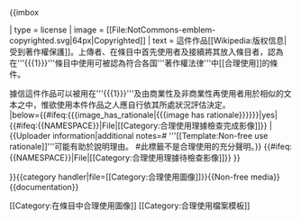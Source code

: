 <!-- Fair use tag, based on Template:Image-license-fairuse -->{{imbox
| type  = license
| image = [[File:NotCommons-emblem-copyrighted.svg|64px|Copyrighted]]
| text = 這件作品[[Wikipedia:版权信息|受到著作權保護]]。上傳者、在條目中首先使用者及接續將其放入條目者，認為在'''{{{1}}}'''條目中使用可被認為符合各国'''著作權法律'''中[[合理使用]]的條件。

據信這件作品可以被用在'''{{{1}}}'''及由商業性及非商業性再使用者用於相似的文本之中，惟欲使用本件作品之人應自行依其所處狀況評估決定。<br />
<span class="licensetpl_short licensetpl_long" style="display: none">Fair use</span>
<span class="licensetpl_link" style="display: none">{{fullurl:{{FULLPAGENAME}}}}</span>
<span class="licensetpl_nonfree" style="display:none">true</span> 
|below={{#ifeq:{{{image_has_rationale|{{{image has rationale}}}}}}|yes|
{{#ifeq:{{NAMESPACE}}|File|[[Category:合理使用理據檢查完成影像]]}}
|{{Uploader information|additional notes=# '''[[Template:Non-free use rationale]]'''可能有助於說明理由。
#此標籤不是合理使用的充分聲明。}}
{{#ifeq:{{NAMESPACE}}|File|[[Category:合理使用理據待檢查影像]]}} }}

}}{{category handler|file=[[Category:合理使用圖像]]}}{{Non-free media}}<noinclude>
{{documentation}}
</noinclude>
</center><includeonly>[[Category:在條目中合理使用圖像]]</includeonly><noinclude>
[[Category:合理使用檔案模板]]
</noinclude>